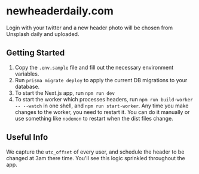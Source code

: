 # newheaderdaily.com

Login with your twitter and a new header photo will be chosen from Unsplash daily and uploaded.


## Getting Started

1. Copy the `.env.sample` file and fill out the necessary environment variables.
1. Run `prisma migrate deploy` to apply the current DB migrations to your database.
1. To start the Next.js app, run `npm run dev`
1. To start the worker which processes headers, run `npm run build-worker -- --watch` in one shell, and `npm run start-worker`.  Any time you make changes to the worker, you need to restart it. You can do it manually or use something like `nodemon` to restart when the dist files change.


## Useful Info

We capture the `utc_offset` of every user, and schedule the header to be changed at 3am there time.  You'll see this logic sprinkled throughout the app.

